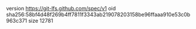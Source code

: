 version https://git-lfs.github.com/spec/v1
oid sha256:58bf4d48f269b4ff7811f3343ab219078203158be96ffaaa910e53c0b963c371
size 12781
